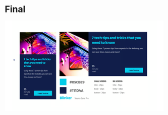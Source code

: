 # Final
![alt text](https://github.com/Codegalax/web_projects/blob/main/tech-tips/images/final.png?raw=true)
